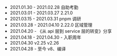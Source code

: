 - 2021.01.30 - 2021.02.28 自助考勤
- 2021.03.01 - 2021.03.27 2.21.0
- 2021.03.15 - 2021.03.31 pnpm 调研
- 2021.03.28 - 2021.04.10 2.22.0 区域管理
- 2021.04.20 - 《从 api 层到 service 层的转变》分享
- 2021.04.18 - 2021.04.30 - 入职周年
- 2021.04.30 v2.25 v2.26
- 2021.04.28 - 至今 v8、编译



